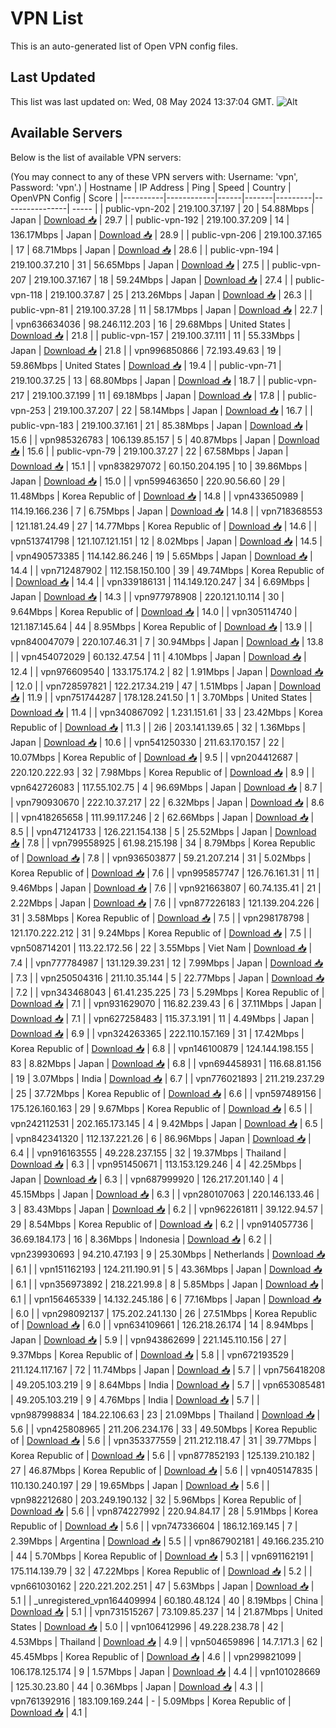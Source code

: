 # VPN List

This is an auto-generated list of Open VPN config files.

## Last Updated

This list was last updated on: Wed, 08 May 2024 13:37:04 GMT.
![Alt](https://repobeats.axiom.co/api/embed/186b98318ef1479477931607c1ad7d823f12451f.svg "Repobeats analytics image")

## Available Servers

Below is the list of available VPN servers:

(You may connect to any of these VPN servers with: Username: 'vpn', Password: 'vpn'.)
| Hostname | IP Address | Ping | Speed | Country | OpenVPN Config | Score |
|----------|------------|------|-------|---------|----------------| ----- |
| public-vpn-202 | 219.100.37.197 | 20 | 54.88Mbps | Japan | [Download 📥](./configs/server_0_JP.ovpn) | 29.7 |
| public-vpn-192 | 219.100.37.209 | 14 | 136.17Mbps | Japan | [Download 📥](./configs/server_1_JP.ovpn) | 28.9 |
| public-vpn-206 | 219.100.37.165 | 17 | 68.71Mbps | Japan | [Download 📥](./configs/server_2_JP.ovpn) | 28.6 |
| public-vpn-194 | 219.100.37.210 | 31 | 56.65Mbps | Japan | [Download 📥](./configs/server_3_JP.ovpn) | 27.5 |
| public-vpn-207 | 219.100.37.167 | 18 | 59.24Mbps | Japan | [Download 📥](./configs/server_4_JP.ovpn) | 27.4 |
| public-vpn-118 | 219.100.37.87 | 25 | 213.26Mbps | Japan | [Download 📥](./configs/server_5_JP.ovpn) | 26.3 |
| public-vpn-81 | 219.100.37.28 | 11 | 58.17Mbps | Japan | [Download 📥](./configs/server_6_JP.ovpn) | 22.7 |
| vpn636634036 | 98.246.112.203 | 16 | 29.68Mbps | United States | [Download 📥](./configs/server_7_US.ovpn) | 21.8 |
| public-vpn-157 | 219.100.37.111 | 11 | 55.33Mbps | Japan | [Download 📥](./configs/server_8_JP.ovpn) | 21.8 |
| vpn996850866 | 72.193.49.63 | 19 | 59.86Mbps | United States | [Download 📥](./configs/server_9_US.ovpn) | 19.4 |
| public-vpn-71 | 219.100.37.25 | 13 | 68.80Mbps | Japan | [Download 📥](./configs/server_10_JP.ovpn) | 18.7 |
| public-vpn-217 | 219.100.37.199 | 11 | 69.18Mbps | Japan | [Download 📥](./configs/server_11_JP.ovpn) | 17.8 |
| public-vpn-253 | 219.100.37.207 | 22 | 58.14Mbps | Japan | [Download 📥](./configs/server_12_JP.ovpn) | 16.7 |
| public-vpn-183 | 219.100.37.161 | 21 | 85.38Mbps | Japan | [Download 📥](./configs/server_13_JP.ovpn) | 15.6 |
| vpn985326783 | 106.139.85.157 | 5 | 40.87Mbps | Japan | [Download 📥](./configs/server_14_JP.ovpn) | 15.6 |
| public-vpn-79 | 219.100.37.27 | 22 | 67.58Mbps | Japan | [Download 📥](./configs/server_15_JP.ovpn) | 15.1 |
| vpn838297072 | 60.150.204.195 | 10 | 39.86Mbps | Japan | [Download 📥](./configs/server_16_JP.ovpn) | 15.0 |
| vpn599463650 | 220.90.56.60 | 29 | 11.48Mbps | Korea Republic of | [Download 📥](./configs/server_17_KR.ovpn) | 14.8 |
| vpn433650989 | 114.19.166.236 | 7 | 6.75Mbps | Japan | [Download 📥](./configs/server_18_JP.ovpn) | 14.8 |
| vpn718368553 | 121.181.24.49 | 27 | 14.77Mbps | Korea Republic of | [Download 📥](./configs/server_19_KR.ovpn) | 14.6 |
| vpn513741798 | 121.107.121.151 | 12 | 8.02Mbps | Japan | [Download 📥](./configs/server_20_JP.ovpn) | 14.5 |
| vpn490573385 | 114.142.86.246 | 19 | 5.65Mbps | Japan | [Download 📥](./configs/server_21_JP.ovpn) | 14.4 |
| vpn712487902 | 112.158.150.100 | 39 | 49.74Mbps | Korea Republic of | [Download 📥](./configs/server_22_KR.ovpn) | 14.4 |
| vpn339186131 | 114.149.120.247 | 34 | 6.69Mbps | Japan | [Download 📥](./configs/server_23_JP.ovpn) | 14.3 |
| vpn977978908 | 220.121.10.114 | 30 | 9.64Mbps | Korea Republic of | [Download 📥](./configs/server_24_KR.ovpn) | 14.0 |
| vpn305114740 | 121.187.145.64 | 44 | 8.95Mbps | Korea Republic of | [Download 📥](./configs/server_25_KR.ovpn) | 13.9 |
| vpn840047079 | 220.107.46.31 | 7 | 30.94Mbps | Japan | [Download 📥](./configs/server_26_JP.ovpn) | 13.8 |
| vpn454072029 | 60.132.47.54 | 11 | 4.10Mbps | Japan | [Download 📥](./configs/server_27_JP.ovpn) | 12.4 |
| vpn976609540 | 133.175.174.2 | 82 | 1.91Mbps | Japan | [Download 📥](./configs/server_28_JP.ovpn) | 12.0 |
| vpn728597821 | 122.217.34.219 | 47 | 1.51Mbps | Japan | [Download 📥](./configs/server_29_JP.ovpn) | 11.9 |
| vpn751744287 | 178.128.241.50 | 1 | 3.70Mbps | United States | [Download 📥](./configs/server_30_US.ovpn) | 11.4 |
| vpn340867092 | 1.231.151.61 | 33 | 23.42Mbps | Korea Republic of | [Download 📥](./configs/server_31_KR.ovpn) | 11.3 |
| 2i6 | 203.141.139.65 | 32 | 1.36Mbps | Japan | [Download 📥](./configs/server_32_JP.ovpn) | 10.6 |
| vpn541250330 | 211.63.170.157 | 22 | 10.07Mbps | Korea Republic of | [Download 📥](./configs/server_33_KR.ovpn) | 9.5 |
| vpn204412687 | 220.120.222.93 | 32 | 7.98Mbps | Korea Republic of | [Download 📥](./configs/server_34_KR.ovpn) | 8.9 |
| vpn642726083 | 117.55.102.75 | 4 | 96.69Mbps | Japan | [Download 📥](./configs/server_35_JP.ovpn) | 8.7 |
| vpn790930670 | 222.10.37.217 | 22 | 6.32Mbps | Japan | [Download 📥](./configs/server_36_JP.ovpn) | 8.6 |
| vpn418265658 | 111.99.117.246 | 2 | 62.66Mbps | Japan | [Download 📥](./configs/server_37_JP.ovpn) | 8.5 |
| vpn471241733 | 126.221.154.138 | 5 | 25.52Mbps | Japan | [Download 📥](./configs/server_38_JP.ovpn) | 7.8 |
| vpn799558925 | 61.98.215.198 | 34 | 8.79Mbps | Korea Republic of | [Download 📥](./configs/server_39_KR.ovpn) | 7.8 |
| vpn936503877 | 59.21.207.214 | 31 | 5.02Mbps | Korea Republic of | [Download 📥](./configs/server_40_KR.ovpn) | 7.6 |
| vpn995857747 | 126.76.161.31 | 11 | 9.46Mbps | Japan | [Download 📥](./configs/server_41_JP.ovpn) | 7.6 |
| vpn921663807 | 60.74.135.41 | 21 | 2.22Mbps | Japan | [Download 📥](./configs/server_42_JP.ovpn) | 7.6 |
| vpn877226183 | 121.139.204.226 | 31 | 3.58Mbps | Korea Republic of | [Download 📥](./configs/server_43_KR.ovpn) | 7.5 |
| vpn298178798 | 121.170.222.212 | 31 | 9.24Mbps | Korea Republic of | [Download 📥](./configs/server_44_KR.ovpn) | 7.5 |
| vpn508714201 | 113.22.172.56 | 22 | 3.55Mbps | Viet Nam | [Download 📥](./configs/server_45_VN.ovpn) | 7.4 |
| vpn777784987 | 131.129.39.231 | 12 | 7.99Mbps | Japan | [Download 📥](./configs/server_46_JP.ovpn) | 7.3 |
| vpn250504316 | 211.10.35.144 | 5 | 22.77Mbps | Japan | [Download 📥](./configs/server_47_JP.ovpn) | 7.2 |
| vpn343468043 | 61.41.235.225 | 73 | 5.29Mbps | Korea Republic of | [Download 📥](./configs/server_48_KR.ovpn) | 7.1 |
| vpn931629070 | 116.82.239.43 | 6 | 37.11Mbps | Japan | [Download 📥](./configs/server_49_JP.ovpn) | 7.1 |
| vpn627258483 | 115.37.3.191 | 11 | 4.49Mbps | Japan | [Download 📥](./configs/server_50_JP.ovpn) | 6.9 |
| vpn324263365 | 222.110.157.169 | 31 | 17.42Mbps | Korea Republic of | [Download 📥](./configs/server_51_KR.ovpn) | 6.8 |
| vpn146100879 | 124.144.198.155 | 83 | 8.82Mbps | Japan | [Download 📥](./configs/server_52_JP.ovpn) | 6.8 |
| vpn694458931 | 116.68.81.156 | 19 | 3.07Mbps | India | [Download 📥](./configs/server_53_IN.ovpn) | 6.7 |
| vpn776021893 | 211.219.237.29 | 25 | 37.72Mbps | Korea Republic of | [Download 📥](./configs/server_54_KR.ovpn) | 6.6 |
| vpn597489156 | 175.126.160.163 | 29 | 9.67Mbps | Korea Republic of | [Download 📥](./configs/server_55_KR.ovpn) | 6.5 |
| vpn242112531 | 202.165.173.145 | 4 | 9.42Mbps | Japan | [Download 📥](./configs/server_56_JP.ovpn) | 6.5 |
| vpn842341320 | 112.137.221.26 | 6 | 86.96Mbps | Japan | [Download 📥](./configs/server_57_JP.ovpn) | 6.4 |
| vpn916163555 | 49.228.237.155 | 32 | 19.37Mbps | Thailand | [Download 📥](./configs/server_58_TH.ovpn) | 6.3 |
| vpn951450671 | 113.153.129.246 | 4 | 42.25Mbps | Japan | [Download 📥](./configs/server_59_JP.ovpn) | 6.3 |
| vpn687999920 | 126.217.201.140 | 4 | 45.15Mbps | Japan | [Download 📥](./configs/server_60_JP.ovpn) | 6.3 |
| vpn280107063 | 220.146.133.46 | 3 | 83.43Mbps | Japan | [Download 📥](./configs/server_61_JP.ovpn) | 6.2 |
| vpn962261811 | 39.122.94.57 | 29 | 8.54Mbps | Korea Republic of | [Download 📥](./configs/server_62_KR.ovpn) | 6.2 |
| vpn914057736 | 36.69.184.173 | 16 | 8.36Mbps | Indonesia | [Download 📥](./configs/server_63_ID.ovpn) | 6.2 |
| vpn239930693 | 94.210.47.193 | 9 | 25.30Mbps | Netherlands | [Download 📥](./configs/server_64_NL.ovpn) | 6.1 |
| vpn151162193 | 124.211.190.91 | 5 | 43.36Mbps | Japan | [Download 📥](./configs/server_65_JP.ovpn) | 6.1 |
| vpn356973892 | 218.221.99.8 | 8 | 5.85Mbps | Japan | [Download 📥](./configs/server_66_JP.ovpn) | 6.1 |
| vpn156465339 | 14.132.245.186 | 6 | 77.16Mbps | Japan | [Download 📥](./configs/server_67_JP.ovpn) | 6.0 |
| vpn298092137 | 175.202.241.130 | 26 | 27.51Mbps | Korea Republic of | [Download 📥](./configs/server_68_KR.ovpn) | 6.0 |
| vpn634109661 | 126.218.26.174 | 14 | 8.94Mbps | Japan | [Download 📥](./configs/server_69_JP.ovpn) | 5.9 |
| vpn943862699 | 221.145.110.156 | 27 | 9.37Mbps | Korea Republic of | [Download 📥](./configs/server_70_KR.ovpn) | 5.8 |
| vpn672193529 | 211.124.117.167 | 72 | 11.74Mbps | Japan | [Download 📥](./configs/server_71_JP.ovpn) | 5.7 |
| vpn756418208 | 49.205.103.219 | 9 | 8.64Mbps | India | [Download 📥](./configs/server_72_IN.ovpn) | 5.7 |
| vpn653085481 | 49.205.103.219 | 9 | 4.76Mbps | India | [Download 📥](./configs/server_73_IN.ovpn) | 5.7 |
| vpn987998834 | 184.22.106.63 | 23 | 21.09Mbps | Thailand | [Download 📥](./configs/server_74_TH.ovpn) | 5.6 |
| vpn425808965 | 211.206.234.176 | 33 | 49.50Mbps | Korea Republic of | [Download 📥](./configs/server_75_KR.ovpn) | 5.6 |
| vpn353377559 | 211.212.118.47 | 31 | 39.77Mbps | Korea Republic of | [Download 📥](./configs/server_76_KR.ovpn) | 5.6 |
| vpn877852193 | 125.139.210.182 | 27 | 46.87Mbps | Korea Republic of | [Download 📥](./configs/server_77_KR.ovpn) | 5.6 |
| vpn405147835 | 110.130.240.197 | 29 | 19.65Mbps | Japan | [Download 📥](./configs/server_78_JP.ovpn) | 5.6 |
| vpn982212680 | 203.249.190.132 | 32 | 5.96Mbps | Korea Republic of | [Download 📥](./configs/server_79_KR.ovpn) | 5.6 |
| vpn874227992 | 220.94.84.17 | 28 | 5.91Mbps | Korea Republic of | [Download 📥](./configs/server_80_KR.ovpn) | 5.6 |
| vpn747336604 | 186.12.169.145 | 7 | 2.39Mbps | Argentina | [Download 📥](./configs/server_81_AR.ovpn) | 5.5 |
| vpn867902181 | 49.166.235.210 | 44 | 5.70Mbps | Korea Republic of | [Download 📥](./configs/server_82_KR.ovpn) | 5.3 |
| vpn691162191 | 175.114.139.79 | 32 | 47.22Mbps | Korea Republic of | [Download 📥](./configs/server_83_KR.ovpn) | 5.2 |
| vpn661030162 | 220.221.202.251 | 47 | 5.63Mbps | Japan | [Download 📥](./configs/server_84_JP.ovpn) | 5.1 |
| _unregistered_vpn164409994 | 60.180.48.124 | 40 | 8.19Mbps | China | [Download 📥](./configs/server_85_CN.ovpn) | 5.1 |
| vpn731515267 | 73.109.85.237 | 14 | 21.87Mbps | United States | [Download 📥](./configs/server_86_US.ovpn) | 5.0 |
| vpn106412996 | 49.228.238.78 | 42 | 4.53Mbps | Thailand | [Download 📥](./configs/server_87_TH.ovpn) | 4.9 |
| vpn504659896 | 14.7.171.3 | 62 | 45.45Mbps | Korea Republic of | [Download 📥](./configs/server_88_KR.ovpn) | 4.6 |
| vpn299821099 | 106.178.125.174 | 9 | 1.57Mbps | Japan | [Download 📥](./configs/server_89_JP.ovpn) | 4.4 |
| vpn101028669 | 125.30.23.80 | 44 | 0.36Mbps | Japan | [Download 📥](./configs/server_90_JP.ovpn) | 4.3 |
| vpn761392916 | 183.109.169.244 | - | 5.09Mbps | Korea Republic of | [Download 📥](./configs/server_91_KR.ovpn) | 4.1 |
